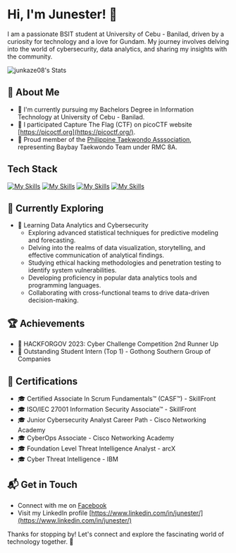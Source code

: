 # Hi, I'm Junester! 👋

I am a passionate BSIT student at University of Cebu - Banilad, driven by a curiosity for technology and a love for Gundam. My journey involves delving into the world of cybersecurity, data analytics, and sharing my insights with the community.

![junkaze08's Stats](https://github-readme-stats.vercel.app/api?username=junkaze08&theme=vue-dark&show_icons=true&hide_border=true&count_private=true)

## 🚀 About Me

- 🔭 I'm currently pursuing my Bachelors Degree in Information Technology at University of Cebu - Banilad.
- 📝 I participated Capture The Flag (CTF) on picoCTF website [https://picoctf.org](https://picoctf.org/).
- 🥋 Proud member of the [Philippine Taekwondo Asssociation](https://philippinetaekwondo.org/), representing Baybay Taekwondo Team under RMC 8A.

## Tech Stack
[![My Skills](https://skillicons.dev/icons?i=py,flask,java,anaconda,azure,firebase)](https://skillicons.dev)
[![My Skills](https://skillicons.dev/icons?i=visualstudio,vscode,eclipse,powershell,bash,stackoverflow)](https://skillicons.dev)
[![My Skills](https://skillicons.dev/icons?i=arduino,raspberrypi,debian,kali,ubuntu,linux)](https://skillicons.dev)
[![My Skills](https://skillicons.dev/icons?i=git,github,linkedin)](https://skillicons.dev)

## 🌱 Currently Exploring

- 🚀 Learning Data Analytics and Cybersecurity
  - Exploring advanced statistical techniques for predictive modeling and forecasting.
  - Delving into the realms of data visualization, storytelling, and effective communication of analytical findings.
  - Studying ethical hacking methodologies and penetration testing to identify system vulnerabilities.
  - Developing proficiency in popular data analytics tools and programming languages.
  - Collaborating with cross-functional teams to drive data-driven decision-making.

 ## 🏆 Achievements

- 🌟 HACKFORGOV 2023: Cyber Challenge Competition 2nd Runner Up
- 🌟 Outstanding Student Intern (Top 1) - Gothong Southern Group of Companies


## 🏅 Certifications
- 🎓 Certified Associate In Scrum Fundamentals™ (CASF™) - SkillFront
- 🎓 ISO/IEC 27001 Information Security Associate™ - SkillFront
- 🎓 Junior Cybersecurity Analyst Career Path - Cisco Networking Academy
- 🎓 CyberOps Associate - Cisco Networking  Academy
- 🎓 Foundation Level Threat Intelligence Analyst - arcX
- 🎓 Cyber Threat Intelligence - IBM


## 📬 Get in Touch

- Connect with me on [Facebook](https://www.facebook.com/junester.6736)
- Visit my LinkedIn profile [https://www.linkedin.com/in/junester/](https://www.linkedin.com/in/junester/)

Thanks for stopping by! Let's connect and explore the fascinating world of technology together. 🚀
